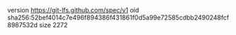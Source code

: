 version https://git-lfs.github.com/spec/v1
oid sha256:52bef4014c7e496f894386f431861f0d5a99e72585cdbb2490248fcf8987532d
size 2272
